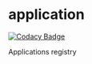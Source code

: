 # application

[![Codacy Badge](https://api.codacy.com/project/badge/Grade/8c1f43bac37a49ac8cd63d7da70ae377)](https://app.codacy.com/manual/chakirpay/application?utm_source=github.com&utm_medium=referral&utm_content=yChakir/application&utm_campaign=Badge_Grade_Dashboard)

Applications registry
